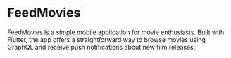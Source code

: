 # FeedMovies
FeedMovies is a simple mobile application for movie enthusiasts. Built with Flutter, the app offers a straightforward way to browse movies using GraphQL and receive push notifications about new film releases.
